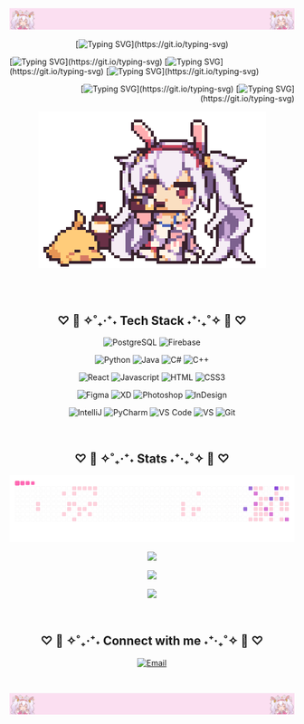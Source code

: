 ![](banner.png)

<!-- Typing -->
<div align="center">

[![Typing SVG](https://readme-typing-svg.demolab.com?font=Pixelify+Sans&size=40&pause=1000&color=FF69B4&width=350&lines=Annyeong+Haseyo+!;)](https://git.io/typing-svg)
</div>

<div align="left">
  
[![Typing SVG](https://readme-typing-svg.demolab.com?font=Pixelify+Sans&size=30&pause=1000&color=9370DB&width=350&lines=Hello!;)](https://git.io/typing-svg)
[![Typing SVG](https://readme-typing-svg.demolab.com?font=Pixelify+Sans&size=30&pause=1000&color=9370DB&width=370&lines=Hola!;)](https://git.io/typing-svg)
[![Typing SVG](https://readme-typing-svg.demolab.com?font=Pixelify+Sans&size=30&pause=1000&color=9370DB&width=100&lines=Ciao!;)](https://git.io/typing-svg)
</div>

<div align="right">

[![Typing SVG](https://readme-typing-svg.demolab.com?font=Pixelify+Sans&size=30&pause=1000&color=FF69B4&width=360&lines=Hallo!;)](https://git.io/typing-svg)
[![Typing SVG](https://readme-typing-svg.demolab.com?font=Pixelify+Sans&size=30&pause=1000&color=FF69B4&width=300&lines=Bonjour!;)](https://git.io/typing-svg)

</div>


<!-- Anime Gif -->
<div align="center">
  <img src="anime.gif" alt="Anime GIF">
</div>

<br><br>
<!-- Tech Stacks -->
<div align="center">
  
## ♡ 🌸 ✧˚₊‧⁺˖ Tech Stack ˖⁺‧₊˚✧ 🌸 ♡

</div>

<div align="center">

  ![PostgreSQL](https://img.shields.io/badge/PostgreSQL-336791?style=for-the-badge&logo=postgresql&logoColor=white)
  ![Firebase](https://img.shields.io/badge/Firebase-FFCA28?style=for-the-badge&logo=firebase&logoColor=black)
  
  ![Python](https://img.shields.io/badge/Python-3776AB?style=for-the-badge&logo=python&logoColor=white)
  ![Java](https://img.shields.io/badge/Java-007396?style=for-the-badge&logo=java&logoColor=white)
  ![C#](https://img.shields.io/badge/C%23-239120?style=for-the-badge&logo=c-sharp&logoColor=white)
  ![C++](https://img.shields.io/badge/C%2B%2B-00599C?style=for-the-badge&logo=c%2B%2B&logoColor=white)

  ![React](https://img.shields.io/badge/-React-61DBFB?style=for-the-badge&labelColor=black&logo=react&logoColor=61DBFB)
  ![Javascript](https://img.shields.io/badge/Javascript-F0DB4F?style=for-the-badge&labelColor=black&logo=javascript&logoColor=F0DB4F)
  ![HTML](https://img.shields.io/badge/HTML5-E34F26?style=for-the-badge&logo=html5&logoColor=white)
  ![CSS3](https://img.shields.io/badge/CSS3-1572B6?style=for-the-badge&logo=css3&logoColor=white)

  ![Figma](https://img.shields.io/badge/Figma-F24E1E?style=for-the-badge&logo=figma&logoColor=white)
  ![XD](https://img.shields.io/badge/Adobe%20XD-31A8FF?style=for-the-badge&logo=adobe%20xd&logoColor=40E0D0)
  ![Photoshop](https://img.shields.io/badge/Adobe%20Photoshop-0066CC?style=for-the-badge&logo=adobe%20photoshop&logoColor=00FFFF)
  ![InDesign](https://img.shields.io/badge/Adobe%20InDesign-FF3366?style=for-the-badge&logo=adobe%20indesign&logoColor=20B2AA)

  ![IntelliJ](https://img.shields.io/badge/IntelliJ%20IDEA-000000?style=for-the-badge&logo=intellij-idea&logoColor=white)
  ![PyCharm](https://img.shields.io/badge/PyCharm-000000?style=for-the-badge&logo=pycharm&logoColor=white)
  ![VS Code](https://img.shields.io/badge/Visual%20Studio%20Code-0078d7?style=for-the-badge&logo=visual-studio-code&logoColor=white)
  ![VS](https://img.shields.io/badge/Visual%20Studio-5C2D91?style=for-the-badge&logo=visual-studio&logoColor=white)
  ![Git](https://img.shields.io/badge/Git-F05032?style=for-the-badge&logo=git&logoColor=white)
  
</div>

<br>
<!-- Snake -->
<div align="center">
  
## ♡ 🌸 ✧˚₊‧⁺˖ Stats ˖⁺‧₊˚✧ 🌸 ♡
</div>

<div align="center">
  
  ![snake gif](https://github.com/belinda-hagen/belinda-hagen/blob/output/pink-purple.gif)
</div>


<!-- Stats -->
<div align="center">
  
  <img src="https://github-readme-stats.vercel.app/api?username=belinda-hagen&theme=synthwave&hide_border=true&include_all_commits=true&count_private=true" width="55%" /> </br>
  
  <img src="https://github-readme-streak-stats.herokuapp.com?user=belinda-hagen&theme=synthwave&hide_border=true&date_format=M%20j%5B%2C%20Y%5D" width="50%" /> </br>
  
  <img src="https://github-readme-stats.vercel.app/api/top-langs/?username=belinda-hagen&theme=synthwave&hide_border=true&include_all_commits=true&count_private=true&layout=compact" width="36%" /> </br>
</div>

<br>
<!-- Social -->
<div align="center">
  
## ♡ 🌸 ✧˚₊‧⁺˖ Connect with me ˖⁺‧₊˚✧ 🌸 ♡
</div>

<div align="center">

[![Email](https://img.shields.io/badge/Email-D14836?style=for-the-badge&logo=gmail&logoColor=white)](mailto:belinda.hagen44@gmail.com)
</div><br>



![](banner.png)








